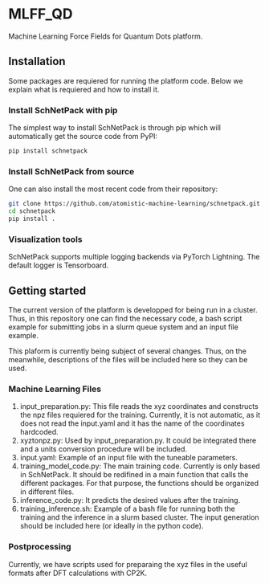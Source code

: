 # MLFF_QD
Machine Learning Force Fields for Quantum Dots platform.

## Installation
Some packages are requiered for running the platform code. Below we explain what is requiered and how to install it.

### Install SchNetPack with pip
The simplest way to install SchNetPack is through pip which will automatically get the source code from PyPI:

```bash
pip install schnetpack
```

### Install SchNetPack from source
One can also install the most recent code from their repository:

```bash
git clone https://github.com/atomistic-machine-learning/schnetpack.git
cd schnetpack
pip install .
```

### Visualization tools
SchNetPack supports multiple logging backends via PyTorch Lightning. The default logger is Tensorboard.

## Getting started
The current version of the platform is developped for being run in a cluster. Thus, in this repository one can find the necessary code, a bash script example for submitting jobs in a slurm queue system and an input file example.

This plaform is currently being subject of several changes. Thus, on the meanwhile, descriptions of the files will be included here so they can be used.

### Machine Learning Files
1. input_preparation.py: This file reads the xyz coordinates and constructs the npz files requiered for the training. Currently, it is not automatic, as it does not read the input.yaml and it has the name of the coordinates hardcoded.
2. xyztonpz.py: Used by input_preparation.py. It could be integrated there and a units conversion procedure will be included.
3. input.yaml: Example of an input file with the tuneable parameters.
4. training_model_code.py: The main training code. Currently is only based in SchNetPack. It should be redifined in a main function that calls the different packages. For that purpose, the functions should be organized in different files.
5. inference_code.py: It predicts the desired values after the training.
6. training_inference.sh: Example of a bash file for running both the training and the inference in a slurm based cluster. The input generation should be included here (or ideally in the python code).

### Postprocessing
Currently, we have scripts used for preparaing the xyz files in the useful formats after DFT calculations with CP2K.
